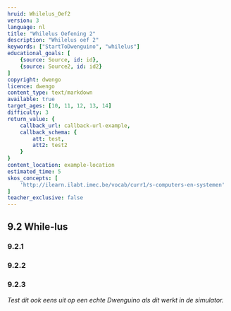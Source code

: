 ```yaml
---
hruid: Whilelus_Oef2
version: 3
language: nl
title: "Whilelus Oefening 2"
description: "Whilelus oef 2"
keywords: ["StartToDwenguino", "whilelus"]
educational_goals: [
    {source: Source, id: id}, 
    {source: Source2, id: id2}
]
copyright: dwengo
licence: dwengo
content_type: text/markdown
available: true
target_ages: [10, 11, 12, 13, 14]
difficulty: 3
return_value: {
    callback_url: callback-url-example,
    callback_schema: {
        att: test,
        att2: test2
    }
}
content_location: example-location
estimated_time: 5
skos_concepts: [
    'http://ilearn.ilabt.imec.be/vocab/curr1/s-computers-en-systemen'
]
teacher_exclusive: false
---
```

## 9.2 While-lus

### 9.2.1




### 9.2.2




### 9.2.3



*Test dit ook eens uit op een echte Dwenguino als dit werkt in de simulator.*
